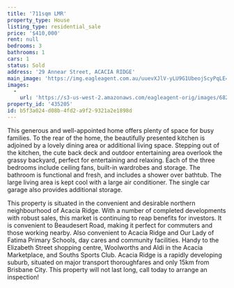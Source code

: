 ```yaml
---
title: '711sqm LMR'
property_type: House
listing_type: residential_sale
price: '$410,000'
rent: null
bedrooms: 3
bathrooms: 1
cars: 1
status: Sold
address: '29 Annear Street, ACACIA RIDGE'
main_image: 'https://img.eagleagent.com.au/uuevXJlV-yLU9G1UbeojScyPqLE=/1280x854/smart/https://s3-us-west-2.amazonaws.com/eagleagent-orig/images/6821702/130469074-image-M.jpg'
images:
  -
    url: 'https://s3-us-west-2.amazonaws.com/eagleagent-orig/images/6821702/130469074-image-M.jpg'
property_id: '435205'
id: b5f3a024-d08b-4fd2-a9f2-9321a2e1898d
---
```

This generous and well-appointed home offers plenty of space for busy families. To the rear of the home, the beautifully presented kitchen is adjoined by a lovely dining area or additional living space. Stepping out of the kitchen, the cute back deck and outdoor entertaining area overlook the grassy backyard, perfect for entertaining and relaxing. Each of the three bedrooms include ceiling fans, built-in wardrobes and storage. The bathroom is functional and fresh, and includes a shower over bathtub. The large living area is kept cool with a large air conditioner. The single car garage also provides additional storage.

This property is situated in the convenient and desirable northern neighbourhood of Acacia Ridge. With a number of completed developments with robust sales, this market is continuing to reap benefits for investors. It is convenient to Beaudesert Road, making it perfect for commuters and those working nearby. Also convenient to Acacia Ridge and Our Lady of Fatima Primary Schools, day cares and community facilities. Handy to the Elizabeth Street shopping centre, Woolworths and Aldi in the Acacia Marketplace, and Souths Sports Club. Acacia Ridge is a rapidly developing suburb, situated on major transport thoroughfares and only 15km from Brisbane City. This property will not last long, call today to arrange an inspection!